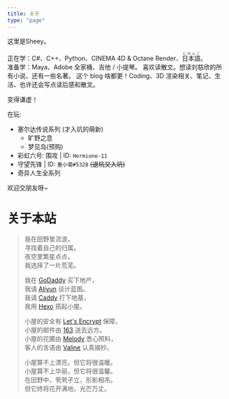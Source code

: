 ```yaml
---
title: 关于
type: "page"
---
```


这里是Sheey。

正在学：C#、C++、Python、CINEMA 4D & Octane Render、<ruby>日本語<rt>にほんご</ruby>。  
准备学：Maya、Adobe 全家桶、吉他 / 小提琴。
喜欢读散文。想读刘慈欣的所有小说、还有一些名著。
这个 blog 啥都更！Coding、3D 渲染相关、笔记、生活、也许还会写点读后感和散文。

变得谦虚！

在玩:
- 塞尔达传说系列 (才入坑的萌新)
    - 旷野之息
    - 梦见岛(预购)
- 彩虹六号: 围攻 | ID: `Hermione-11`
- 守望先锋 | ID: `墨小菊#5328` ~~(退坑又入坑)~~
- 奇异人生全系列

欢迎交朋友呀~

# 关于本站
> 我在田野里流浪，  
> 寻找着自己的归属。  
> 夜空里繁星点点，  
> 我选择了一片荒芜。  
>  
> 我在 [GoDaddy](https://godaddy.com) 买下地产，  
> 我请 [Aliyun](https://www.aliyun.com/product/ecs) 设计蓝图。  
> 我请 [Caddy](https://caddyserver.com) 打下地基，  
> 我用 [Hexo](https://hexo.io/) 搭起小屋。  
>  
> 小屋的安全有 [Let's Encrypt](https://letsencrypt.org/) 保障，  
> 小屋的邮件由 [163](https://ym.163.com/) 送去远方。  
> 小屋的花圃由 [Melody](https://github.com/Molunerfinn/hexo-theme-melody) 悉心照料，  
> 客人的言语由 [Valine](https://valine.js.org) 认真摘抄。
> 
> 小屋算不上漂亮，但它将很温暖。  
> 小屋算不上华丽，但它将很温馨。  
> 在田野中，茕茕孑立，形影相吊。  
> 但它终将花开满地，光芒万丈。